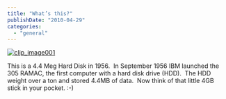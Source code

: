 ```yaml
---
title: "What’s this?"
publishDate: "2010-04-29"
categories: 
  - "general"
---
```


[![clip_image001](https://ramberlinggeek.co.uk/wp-content/uploads/2010/04/clip_image001_thumb.jpg "clip_image001")](https://ramberlinggeek.co.uk/wp-content/uploads/2010/04/clip_image001.jpg)

This is a 4.4 Meg Hard Disk in 1956.  In September 1956 IBM launched the 305 RAMAC, the first computer with a hard disk drive (HDD).  The HDD weight over a ton and stored 4.4MB of data.  Now think of that little 4GB stick in your pocket. :-)

